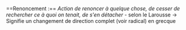 ==Renoncement :== *Action de renoncer à quelque chose, de cesser de rechercher ce à quoi on tenait, de s'en détacher* - selon le Larousse
-> Signifie un changement de direction complet (voir radical) en grecque